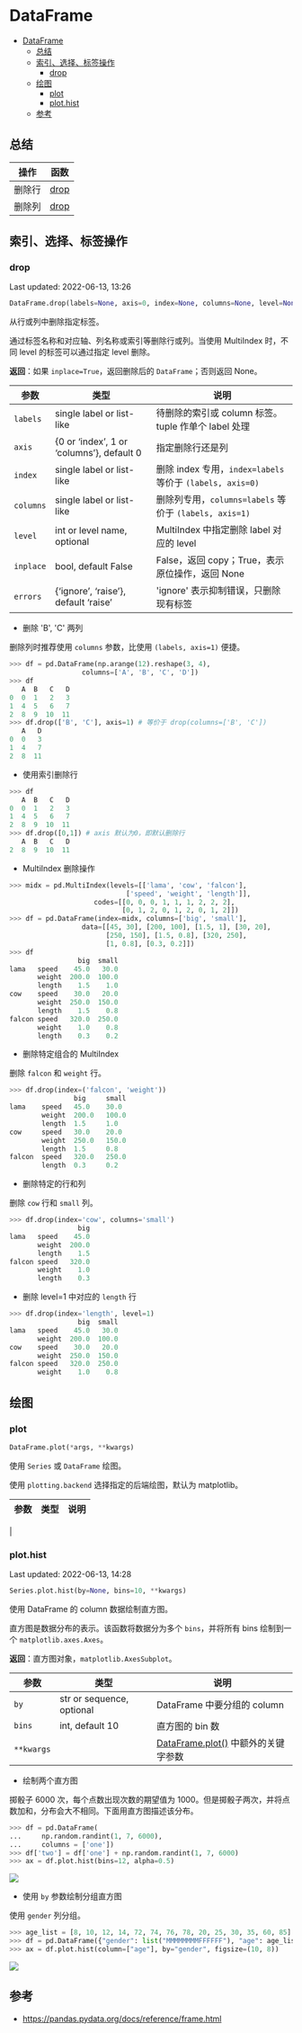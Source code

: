 # DataFrame

- [DataFrame](#dataframe)
  - [总结](#总结)
  - [索引、选择、标签操作](#索引选择标签操作)
    - [drop](#drop)
  - [绘图](#绘图)
    - [plot](#plot)
    - [plot.hist](#plothist)
  - [参考](#参考)

## 总结

|操作|函数|
|---|---|
|删除行|[drop](#drop)|
|删除列|[drop](#drop)|

## 索引、选择、标签操作

### drop

Last updated: 2022-06-13, 13:26

```py
DataFrame.drop(labels=None, axis=0, index=None, columns=None, level=None, inplace=False, errors='raise')
```

从行或列中删除指定标签。

通过标签名称和对应轴、列名称或索引等删除行或列。当使用 MultiIndex 时，不同 level 的标签可以通过指定 level 删除。

**返回**：如果 `inplace=True`，返回删除后的 `DataFrame`；否则返回 None。

|参数|类型|说明|
|---|---|---|
|`labels`|single label or list-like|待删除的索引或 column 标签。tuple 作单个 label 处理|
|`axis`|{0 or ‘index’, 1 or ‘columns’}, default 0|指定删除行还是列|
|`index`|single label or list-like| 删除 index 专用，`index=labels` 等价于 `(labels, axis=0)`|
|`columns`|single label or list-like|删除列专用，`columns=labels` 等价于 `(labels, axis=1)`|
|`level`|int or level name, optional|MultiIndex 中指定删除 label 对应的 level|
|`inplace`|bool, default False|False，返回 copy；True，表示原位操作，返回 None|
|`errors`|{‘ignore’, ‘raise’}, default ‘raise’|'ignore' 表示抑制错误，只删除现有标签|

- 删除 'B', 'C' 两列

删除列时推荐使用 `columns` 参数，比使用 `(labels, axis=1)` 便捷。

```py
>>> df = pd.DataFrame(np.arange(12).reshape(3, 4),
                  columns=['A', 'B', 'C', 'D'])
>>> df
   A  B   C   D
0  0  1   2   3
1  4  5   6   7
2  8  9  10  11
>>> df.drop(['B', 'C'], axis=1) # 等价于 drop(columns=['B', 'C'])
   A   D
0  0   3
1  4   7
2  8  11
```

- 使用索引删除行

```py
>>> df
   A  B   C   D
0  0  1   2   3
1  4  5   6   7
2  8  9  10  11
>>> df.drop([0,1]) # axis 默认为0，即默认删除行
   A  B   C   D
2  8  9  10  11
```

- MultiIndex 删除操作

```py
>>> midx = pd.MultiIndex(levels=[['lama', 'cow', 'falcon'],
                             ['speed', 'weight', 'length']],
                     codes=[[0, 0, 0, 1, 1, 1, 2, 2, 2],
                            [0, 1, 2, 0, 1, 2, 0, 1, 2]])
>>> df = pd.DataFrame(index=midx, columns=['big', 'small'],
                  data=[[45, 30], [200, 100], [1.5, 1], [30, 20],
                        [250, 150], [1.5, 0.8], [320, 250],
                        [1, 0.8], [0.3, 0.2]])
>>> df
                 big  small
lama   speed    45.0   30.0
       weight  200.0  100.0
       length    1.5    1.0
cow    speed    30.0   20.0
       weight  250.0  150.0
       length    1.5    0.8
falcon speed   320.0  250.0
       weight    1.0    0.8
       length    0.3    0.2
```

- 删除特定组合的 MultiIndex

删除 `falcon` 和 `weight` 行。

```py
>>> df.drop(index=('falcon', 'weight'))
                big     small
lama    speed   45.0    30.0
        weight  200.0   100.0
        length  1.5     1.0
cow     speed   30.0    20.0
        weight  250.0   150.0
        length  1.5     0.8
falcon  speed   320.0   250.0
        length  0.3     0.2
```

- 删除特定的行和列

删除 `cow` 行和 `small` 列。

```py
>>> df.drop(index='cow', columns='small')
                 big
lama   speed    45.0
       weight  200.0
       length    1.5
falcon speed   320.0
       weight    1.0
       length    0.3
```

- 删除 level=1 中对应的 `length` 行

```py
>>> df.drop(index='length', level=1)
                 big  small
lama   speed    45.0   30.0
       weight  200.0  100.0
cow    speed    30.0   20.0
       weight  250.0  150.0
falcon speed   320.0  250.0
       weight    1.0    0.8
```

## 绘图

### plot

```py
DataFrame.plot(*args, **kwargs)
```

使用 `Series` 或 `DataFrame` 绘图。

使用 `plotting.backend` 选择指定的后端绘图，默认为 matplotlib。

|参数|类型|说明|
|---|---|---|
|

### plot.hist

Last updated: 2022-06-13, 14:28

```py
Series.plot.hist(by=None, bins=10, **kwargs)
```

使用 DataFrame 的 column 数据绘制直方图。

直方图是数据分布的表示。该函数将数据分为多个 `bins`，并将所有 bins 绘制到一个 `matplotlib.axes.Axes`。

**返回**：直方图对象，`matplotlib.AxesSubplot`。

|参数|类型|说明|
|---|---|---|
|`by`|str or sequence, optional|DataFrame 中要分组的 column|
|`bins`|int, default 10|直方图的 bin 数|
|`**kwargs`||[DataFrame.plot()](https://pandas.pydata.org/docs/reference/api/pandas.DataFrame.plot.html) 中额外的关键字参数|

- 绘制两个直方图

掷骰子 6000 次，每个点数出现次数的期望值为 1000。但是掷骰子两次，并将点数加和，分布会大不相同。下面用直方图描述该分布。

```py
>>> df = pd.DataFrame(
...     np.random.randint(1, 7, 6000),
...     columns = ['one'])
>>> df['two'] = df['one'] + np.random.randint(1, 7, 6000)
>>> ax = df.plot.hist(bins=12, alpha=0.5)
```

![](images/2022-06-13-14-19-51.png)

- 使用 `by` 参数绘制分组直方图

使用 `gender` 列分组。

```py
>>> age_list = [8, 10, 12, 14, 72, 74, 76, 78, 20, 25, 30, 35, 60, 85]
>>> df = pd.DataFrame({"gender": list("MMMMMMMMFFFFFF"), "age": age_list})
>>> ax = df.plot.hist(column=["age"], by="gender", figsize=(10, 8))
```

![](images/2022-06-13-14-24-42.png)


## 参考

- https://pandas.pydata.org/docs/reference/frame.html
